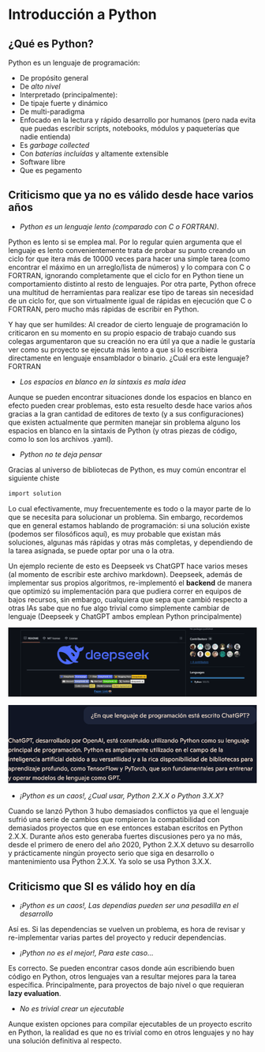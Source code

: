 # Introducción a Python

## ¿Qué es Python?
Python es un lenguaje de programación:

* De propósito general
* De *alto nivel*
* Interpretado (principalmente): 
* De tipaje fuerte y dinámico
* De multi-paradigma
* Enfocado en la lectura y rápido desarrollo por humanos (pero nada evita que puedas escribir scripts, notebooks, módulos y paqueterías que nadie entienda)
* Es *garbage collected*
* Con *baterías incluídas* y altamente extensible
* Software libre
* Que es pegamento

## Criticismo que ya no es válido desde hace varios años

* *Python es un lenguaje lento (comparado con C o FORTRAN)*. 

Python es lento si se emplea mal. Por lo regular quien argumenta que el lenguaje es lento convenientemente trata de probar su punto creando un ciclo for que itera más de 10000 veces para hacer una simple tarea (como encontrar el máximo en un arreglo/lista de números) y lo compara con C o FORTRAN, ignorando completamente que el ciclo for en Python tiene un comportamiento distinto al resto de lenguajes. Por otra parte, Python ofrece una multitud de herramientas para realizar ese tipo de tareas sin necesidad de un ciclo for, que son virtualmente igual de rápidas en ejecución que C o FORTRAN, pero mucho más rápidas de escribir en Python.

Y hay que ser humildes: Al creador de cierto lenguaje de programación lo criticaron en su momento en su propio espacio de trabajo cuando sus colegas argumentaron que su creación no era útil ya que a nadie le gustaría ver como su proyecto se ejecuta más lento a que si lo escribiera directamente en lenguaje ensamblador o binario. ¿Cuál era este lenguaje? FORTRAN

* *Los espacios en blanco en la sintaxis es mala idea*

Aunque se pueden encontrar situaciones donde los espacios en blanco en efecto pueden crear problemas, esto esta resuelto desde hace varios años gracias a la gran cantidad de editores de texto (y a sus configuraciones) que existen actualmente que permiten manejar sin problema alguno los espacios en blanco en la sintaxis de Python (y otras piezas de código, como lo son los archivos .yaml).

* *Python no te deja pensar*

Gracias al universo de bibliotecas de Python, es muy común encontrar el siguiente chiste

```bash
import solution
```

Lo cual efectivamente, muy frecuentemente es todo o la mayor parte de lo que se necesita para solucionar un problema. Sin embargo, recordemos que en general estamos hablando de programación: si una solución existe (podemos ser filosóficos aquí), es muy probable que existan más soluciones, algunas más rápidas y otras más completas, y dependiendo de la tarea asignada, se puede optar por una o la otra.

Un ejemplo reciente de esto es Deepseek vs ChatGPT hace varios meses (al momento de escribir este archivo markdown). Deepseek, además de implementar sus propios algoritmos, re-implementó el **backend** de manera que optimizó su implementación para que pudiera correr en equipos de bajos recursos, sin embargo, cualquiera que sepa que cambió respecto a otras IAs sabe que no fue algo trivial como simplemente cambiar de lenguaje (Deepseek y ChatGPT ambos emplean Python principalmente)

![Deepseek Python](Recursos/C1_Deepseek_Python.png)

![ChatGPT Python](Recursos/C1_Chatgpt_Python.png)

* *¡Python es un caos!, ¿Cual usar, Python 2.X.X o Python 3.X.X?*

Cuando se lanzó Python 3 hubo demasiados conflictos ya que el lenguaje sufrió una serie de cambios que rompieron la compatibilidad con demasiados proyectos que en ese entonces estaban escritos en Python 2.X.X. Durante años esto generaba fuertes discusiones pero ya no más, desde el primero de enero del año 2020, Python 2.X.X detuvo su desarrollo y prácticamente ningún proyecto serio que siga en desarrollo o mantenimiento usa Python 2.X.X. Ya solo se usa Python 3.X.X.

## Criticismo que SI es válido hoy en día

* *¡Python es un caos!, Las dependias pueden ser una pesadilla en el desarrollo*

Así es. Si las dependencias se vuelven un problema, es hora de revisar y re-implementar varias partes del proyecto y reducir dependencias. 

* *¡Python no es el mejor!, Para este caso...*

Es correcto. Se pueden encontrar casos donde aún escribiendo buen código en Python, otros lenguajes van a resultar mejores para la tarea específica. Principalmente, para proyectos de bajo nivel o que requieran **lazy evaluation**.

* *No es trivial crear un ejecutable*

Aunque existen opciones para compilar ejecutables de un proyecto escrito en Python, la realidad es que no es trivial como en otros lenguajes y no hay una solución definitiva al respecto. 
